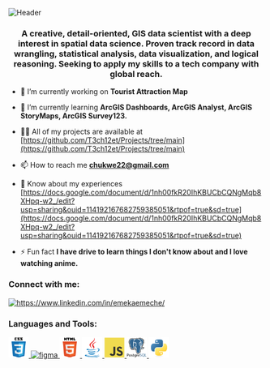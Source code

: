 ![Header](/Desktop/github-header-image.png)

<h3 align="center">A creative, detail-oriented, GIS data scientist with a deep interest in spatial data science. Proven track record in data wrangling, statistical analysis, data visualization, and logical reasoning. Seeking to apply my skills to a tech company with global reach.</h3>

- 🔭 I’m currently working on **Tourist Attraction Map**

- 🌱 I’m currently learning **ArcGIS Dashboards, ArcGIS Analyst, ArcGIS StoryMaps, ArcGIS Survey123.**

- 👨‍💻 All of my projects are available at [https://github.com/T3ch12et/Projects/tree/main](https://github.com/T3ch12et/Projects/tree/main)

- 📫 How to reach me **chukwe22@gmail.com**

- 📄 Know about my experiences [https://docs.google.com/document/d/1nh00fkR20IhKBUCbCQNgMqb8XHpq-w2_/edit?usp=sharing&ouid=114192167682759385051&rtpof=true&sd=true](https://docs.google.com/document/d/1nh00fkR20IhKBUCbCQNgMqb8XHpq-w2_/edit?usp=sharing&ouid=114192167682759385051&rtpof=true&sd=true)

- ⚡ Fun fact **I have drive to learn things I don't know about and I love watching anime.**

<h3 align="left">Connect with me:</h3>
<p align="left">
<a href="https://linkedin.com/in/https://www.linkedin.com/in/emekaemeche/" target="blank"><img align="center" src="https://raw.githubusercontent.com/rahuldkjain/github-profile-readme-generator/master/src/images/icons/Social/linked-in-alt.svg" alt="https://www.linkedin.com/in/emekaemeche/" height="30" width="40" /></a>
</p>

<h3 align="left">Languages and Tools:</h3>
<p align="left"> <a href="https://www.w3schools.com/css/" target="_blank" rel="noreferrer"> <img src="https://raw.githubusercontent.com/devicons/devicon/master/icons/css3/css3-original-wordmark.svg" alt="css3" width="40" height="40"/> </a> <a href="https://www.figma.com/" target="_blank" rel="noreferrer"> <img src="https://www.vectorlogo.zone/logos/figma/figma-icon.svg" alt="figma" width="40" height="40"/> </a> <a href="https://www.w3.org/html/" target="_blank" rel="noreferrer"> <img src="https://raw.githubusercontent.com/devicons/devicon/master/icons/html5/html5-original-wordmark.svg" alt="html5" width="40" height="40"/> </a> <a href="https://www.java.com" target="_blank" rel="noreferrer"> <img src="https://raw.githubusercontent.com/devicons/devicon/master/icons/java/java-original.svg" alt="java" width="40" height="40"/> </a> <a href="https://developer.mozilla.org/en-US/docs/Web/JavaScript" target="_blank" rel="noreferrer"> <img src="https://raw.githubusercontent.com/devicons/devicon/master/icons/javascript/javascript-original.svg" alt="javascript" width="40" height="40"/> </a> <a href="https://www.postgresql.org" target="_blank" rel="noreferrer"> <img src="https://raw.githubusercontent.com/devicons/devicon/master/icons/postgresql/postgresql-original-wordmark.svg" alt="postgresql" width="40" height="40"/> </a> <a href="https://www.python.org" target="_blank" rel="noreferrer"> <img src="https://raw.githubusercontent.com/devicons/devicon/master/icons/python/python-original.svg" alt="python" width="40" height="40"/> </a> </p>
